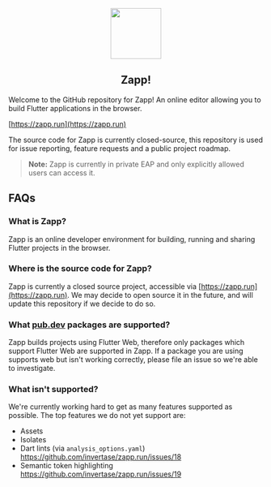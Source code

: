<p align="center">
  <a href="https://zapp.run">
    <img width="100px" src="https://static.invertase.io/assets/zapp/logo.svg"><br/>
  </a>
  <h2 align="center">Zapp!</h2>
</p>

Welcome to the GitHub repository for Zapp! An online editor allowing you to build Flutter applications in the browser.

[https://zapp.run](https://zapp.run)

The source code for Zapp is currently closed-source, this repository is used for issue reporting, feature requests and a public project roadmap.

> **Note:** Zapp is currently in private EAP and only explicitly allowed users can access it.

## FAQs

### What is Zapp?

Zapp is an online developer environment for building, running and sharing Flutter projects in the browser.

### Where is the source code for Zapp?

Zapp is currently a closed source project, accessible via [https://zapp.run](https://zapp.run). We may decide to open source it in the future, and will update this repository if we decide to do so.

### What [pub.dev](https://pub.dev) packages are supported?

Zapp builds projects using Flutter Web, therefore only packages which support Flutter Web are supported in Zapp. If a package you are using supports web but isn't working correctly, please file an issue so we're able to investigate.

### What isn't supported?

We're currently working hard to get as many features supported as possible. The top features we do not yet support are:

- Assets
- Isolates
- Dart lints (via `analysis_options.yaml`) https://github.com/invertase/zapp.run/issues/18
- Semantic token highlighting https://github.com/invertase/zapp.run/issues/19
